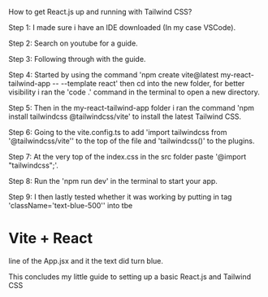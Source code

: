 How to get React.js up and running with Tailwind CSS?

Step 1: I made sure i have an IDE downloaded (In my case VSCode).

Step 2: Search on youtube for a guide.

Step 3: Following through with the guide.

Step 4: Started by using the command 'npm create vite@latest my-react-tailwind-app -- --template react' then cd into the new folder, for better visibility i ran the 'code .' command in the terminal to open a new directory.

Step 5: Then in the my-react-tailwind-app folder i ran the command 'npm install tailwindcss @tailwindcss/vite' to install the latest Tailwind CSS.

Step 6: Going to the vite.config.ts to add 'import tailwindcss from '@tailwindcss/vite'' to the top of the file and 'tailwindcss()' to the plugins.

Step 7: At the very top of the index.css in the src folder paste '@import "tailwindcss";'.

Step 8: Run the 'npm run dev' in the terminal to start your app.

Step 9: I then lastly tested whether it was working by putting in tag 'className='text-blue-500'' into tbe <h1 >Vite + React</h1> line of the App.jsx and it the text did turn blue.

This concludes my little guide to setting up a basic React.js and Tailwind CSS
